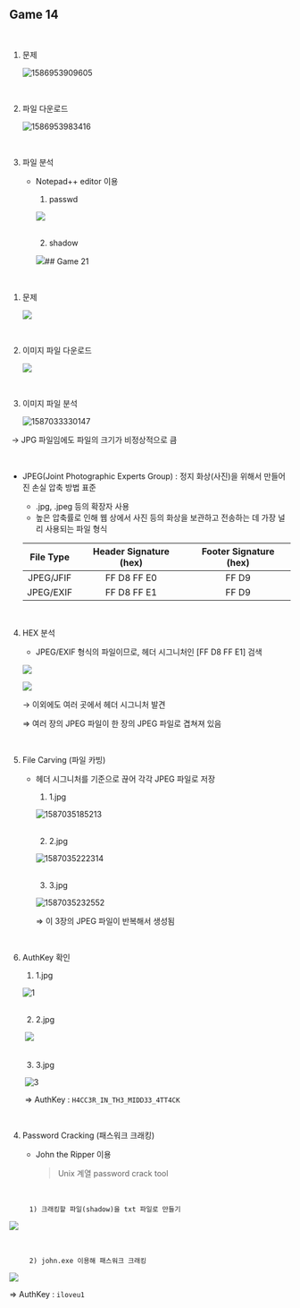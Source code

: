 ## Game 14

<br>

1. 문제

   ![1586953909605](./images/1586953909605.png)

<br>


2. 파일 다운로드

   ![1586953983416](./images/1586953983416.png)

<br>

3. 파일 분석

   - Notepad++ editor 이용

     1) passwd

     ![](./images/1587014656788.png)

     <br>

     2) shadow

     ![](./images/1587014624951.png)## Game 21

<br>

1. 문제

   ![](./images/1587033151321.png)

<br>

2. 이미지 파일 다운로드

   ![](./images/1587033205901.png)

<br>

3. 이미지 파일 분석

   ![1587033330147](./images/1587033330147.png)
   
​				→ JPG 파일임에도 파일의 크기가 비정상적으로 큼
   
<br>
   
- JPEG(Joint Photographic Experts Group) : 정지 화상(사진)을 위해서 만들어진 손실 압축 방법 표준
   
     - .jpg, .jpeg 등의 확장자 사용
     - 높은 압축률로 인해 웹 상에서 사진 등의 화상을 보관하고 전송하는 데 가장 널리 사용되는 파일 형식
   
     | File Type | Header Signature (hex) | Footer Signature (hex) |
     | :-------: | :--------------------: | :--------------------: |
     | JPEG/JFIF |      FF D8 FF E0       |         FF D9          |
     | JPEG/EXIF |      FF D8 FF E1       |         FF D9          |
   
   <br>

4. HEX 분석

   - JPEG/EXIF 형식의 파일이므로, 헤더 시그니처인 [FF D8 FF E1] 검색

   ![](./images/1587034993485.png)

   ![](./images/1587035031501.png)

   → 이외에도 여러 곳에서 헤더 시그니처 발견

   ⇒ 여러 장의 JPEG 파일이 한 장의 JPEG 파일로 겹쳐져 있음

<br>

5. File Carving (파일 카빙)

   - 헤더 시그니처를 기준으로 끊어 각각 JPEG 파일로 저장

     1) 1.jpg

     ![1587035185213](./images/1587035185213.png)

     <br>

     2) 2.jpg

     ![1587035222314](./images/1587035222314.png)

     <br>

     3) 3.jpg

     ![1587035232552](./images/1587035232552.png)

     ⇒ 이 3장의 JPEG 파일이 반복해서 생성됨

<br>

6. AuthKey 확인

   1) 1.jpg

   ![1](C:\Users\YONGHA.LEE\Security-Study\Suninatas\images\1.jpg)

   <br>

   2) 2.jpg

   ​	![	](C:\Users\YONGHA.LEE\Security-Study\Suninatas\images\2.jpg)

   <br>

   3) 3.jpg

   ​	![3](C:\Users\YONGHA.LEE\Security-Study\Suninatas\images\3.jpg)

   ​	⇒ AuthKey : `H4CC3R_IN_TH3_MIDD33_4TT4CK`

<br>

4. Password Cracking (패스워크 크래킹)

   - John the Ripper 이용

     > Unix 계열 password crack tool

<br>

         1) 크래킹할 파일(shadow)을 txt 파일로 만들기

![	](./images/1587014951102.png)	

<br>

         2) john.exe 이용해 패스워크 크래킹

![	](./images/1587015040566.png)<br>

⇒ AuthKey : `iloveu1`	




